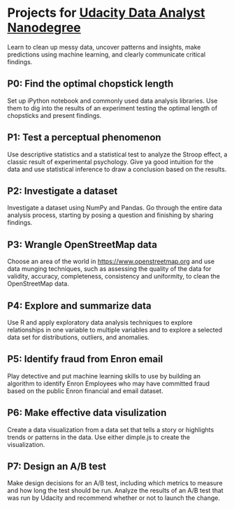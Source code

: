 # Projects for [Udacity Data Analyst Nanodegree](https://www.udacity.com/course/data-analyst-nanodegree--nd002)

Learn to clean up messy data, uncover patterns and insights, make predictions using machine learning, and clearly communicate critical findings.

## P0: Find the optimal chopstick length

Set up iPython notebook and commonly used data analysis libraries. Use them to dig into the results of an experiment testing the optimal length of chopsticks and present findings.

## P1: Test a perceptual phenomenon

Use descriptive statistics and a statistical test to analyze the Stroop effect, a classic result of experimental psychology. Give ya good intuition for the data and use statistical inference to draw a conclusion based on the results.

## P2: Investigate a dataset

Investigate a dataset using NumPy and Pandas. Go through the entire data analysis process, starting by posing a question and finishing by sharing findings.

## P3: Wrangle OpenStreetMap data

Choose an area of the world in https://www.openstreetmap.org and use data munging techniques, such as assessing the quality of the data for validity, accuracy, completeness, consistency and uniformity, to clean the OpenStreetMap data.

## P4: Explore and summarize data

Use R and apply exploratory data analysis techniques to explore relationships in one variable to multiple variables and to explore a selected data set for distributions, outliers, and anomalies.

## P5: Identify fraud from Enron email

Play detective and put machine learning skills to use by building an algorithm to identify Enron Employees who may have committed fraud based on the public Enron financial and email dataset.

## P6: Make effective data visulization

Create a data visualization from a data set that tells a story or highlights trends or patterns in the data. Use either dimple.js to create the visualization.

## P7: Design an A/B test

Make design decisions for an A/B test, including which metrics to measure and how long the test should be run. Analyze the results of an A/B test that was run by Udacity and recommend whether or not to launch the change.



